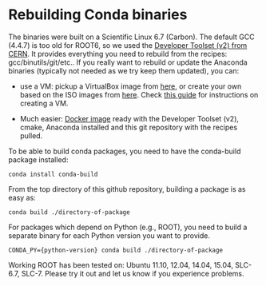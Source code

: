 # Rebuilding Conda binaries

The binaries were built on a Scientific Linux 6.7 (Carbon). The default GCC (4.4.7) is too old for ROOT6, so we used the [Developer Toolset (v2) from CERN](http://linux.web.cern.ch/linux/devtoolset). It provides everything you need to rebuild from the recipes: gcc/binutils/git/etc..
If you really want to rebuild or update the Anaconda binaries (typically not needed as we try keep them updated), you can:
 - use a VM: pickup a VirtualBox image from [here](https://virtualboximages.com/VirtualBox+Scientific+Linux+Images), or create your own based on the ISO images from [here](https://www.scientificlinux.org/downloads/). 
Check [this guide](http://perso.crans.org/~raffo/cern-scientific-linux.php) for instructions on creating a VM. 

 - Much easier: [Docker image](https://hub.docker.com/r/nlesc/slc6-devtoolset-anaconda/) ready with the Developer Toolset (v2), cmake, Anaconda installed and this git repository with the recipes pulled.

To be able to build conda packages, you need to have the conda-build package installed:

```
conda install conda-build
```
From the top directory of this github repository, building a package is as easy as:
```
conda build ./directory-of-package
```

For packages which depend on Python (e.g., ROOT), you need to build a separate binary for each Python version you want to provide. 

```
CONDA_PY={python-version} conda build ./directory-of-package
```

Working ROOT has been tested on: Ubuntu 11.10, 12.04, 14.04, 15.04, SLC-6.7, SLC-7. Please try it out and let us know if you experience problems. 
